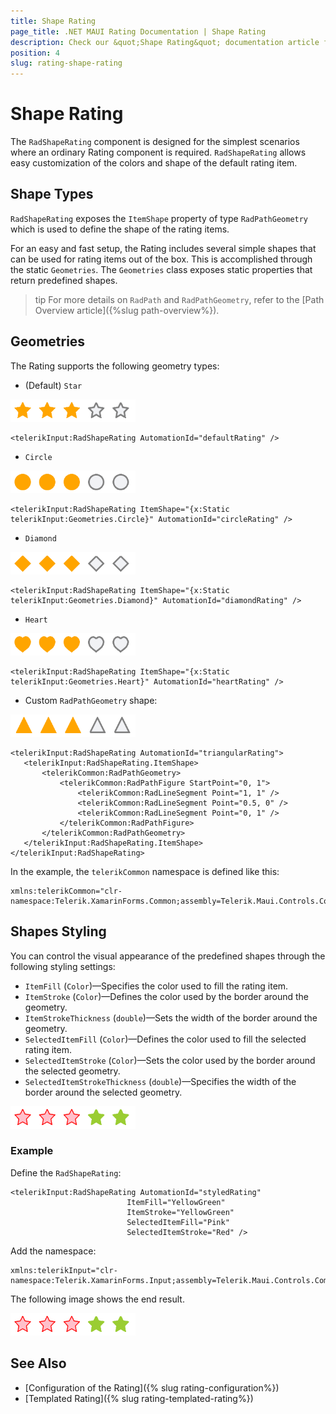 ```yaml
---
title: Shape Rating
page_title: .NET MAUI Rating Documentation | Shape Rating
description: Check our &quot;Shape Rating&quot; documentation article for Telerik Rating for .NET MAUI.
position: 4
slug: rating-shape-rating
---
```


# Shape Rating

The `RadShapeRating` component is designed for the simplest scenarios where an ordinary Rating component is required. `RadShapeRating` allows easy customization of the colors and shape of the default rating item.

## Shape Types

`RadShapeRating` exposes the `ItemShape` property of type `RadPathGeometry` which is used to define the shape of the rating items.

For an easy and fast setup, the Rating includes several simple shapes that can be used for rating items out of the box. This is accomplished through the static `Geometries`. The `Geometries` class exposes static properties that return predefined shapes.

>tip For more details on `RadPath` and `RadPathGeometry`, refer to the [Path Overview article]({%slug path-overview%}).

## Geometries

The Rating supports the following geometry types:

- (Default) `Star`

 ![Star Shape Rating](images/rating-star.png)

 ```XAML
<telerikInput:RadShapeRating AutomationId="defaultRating" />
 ```

- `Circle`

 ![Circle Shape Rating](images/rating-circle.png)

 ```XAML
<telerikInput:RadShapeRating ItemShape="{x:Static telerikInput:Geometries.Circle}" AutomationId="circleRating" />
 ```

- `Diamond`

 ![Diamond Shape Rating](images/rating-diamond.png)

 ```XAML
<telerikInput:RadShapeRating ItemShape="{x:Static telerikInput:Geometries.Diamond}" AutomationId="diamondRating" />
 ```

- `Heart`

 ![](images/rating-heart.png)

 ```XAML
<telerikInput:RadShapeRating ItemShape="{x:Static telerikInput:Geometries.Heart}" AutomationId="heartRating" />
 ```

- Custom `RadPathGeometry` shape:

 ![](images/rating-triangle.png)

 ```XAML
 <telerikInput:RadShapeRating AutomationId="triangularRating">
    <telerikInput:RadShapeRating.ItemShape>
        <telerikCommon:RadPathGeometry>
            <telerikCommon:RadPathFigure StartPoint="0, 1">
                <telerikCommon:RadLineSegment Point="1, 1" />
                <telerikCommon:RadLineSegment Point="0.5, 0" />
                <telerikCommon:RadLineSegment Point="0, 1" />
            </telerikCommon:RadPathFigure>
        </telerikCommon:RadPathGeometry>
    </telerikInput:RadShapeRating.ItemShape>
</telerikInput:RadShapeRating>
 ```

 In the example, the `telerikCommon` namespace is defined like this:

 ```XAML
xmlns:telerikCommon="clr-namespace:Telerik.XamarinForms.Common;assembly=Telerik.Maui.Controls.Compatibility"
 ```

## Shapes Styling

You can control the visual appearance of the predefined shapes through the following styling settings:

* `ItemFill` (`Color`)&mdash;Specifies the color used to fill the rating item.
* `ItemStroke` (`Color`)&mdash;Defines the color used by the border around the geometry.
* `ItemStrokeThickness` (`double`)&mdash;Sets the width of the border around the geometry.
* `SelectedItemFill` (`Color`)&mdash;Defines the color used to fill the selected rating item.
* `SelectedItemStroke` (`Color`)&mdash;Sets the color used by the border around the selected geometry.
* `SelectedItemStrokeThickness` (`double`)&mdash;Specifies the width of the border around the selected geometry.

![Rating Styling](images/rating-styles.png)

### Example

Define the `RadShapeRating`:

```XAML
<telerikInput:RadShapeRating AutomationId="styledRating"
                          ItemFill="YellowGreen"
                          ItemStroke="YellowGreen"
                          SelectedItemFill="Pink"
                          SelectedItemStroke="Red" />
```

Add the namespace:

```XAML
xmlns:telerikInput="clr-namespace:Telerik.XamarinForms.Input;assembly=Telerik.Maui.Controls.Compatibility"  
```


The following image shows the end result.

 ![Rating Styling](images/rating-styles.png)

## See Also

- [Configuration of the Rating]({% slug rating-configuration%})
- [Templated Rating]({% slug rating-templated-rating%})
